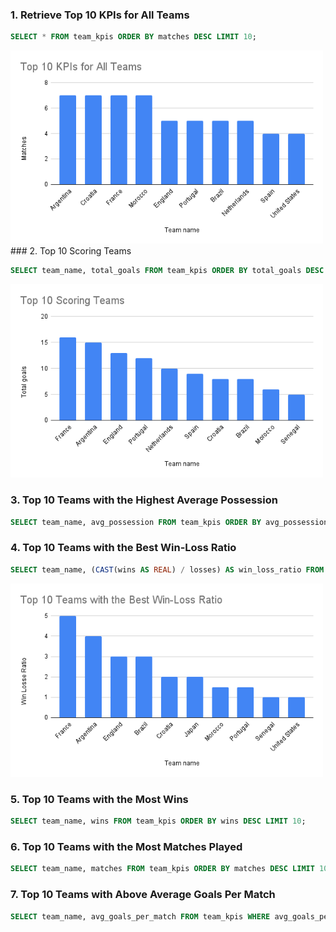 ### 1. Retrieve Top 10 KPIs for All Teams

```sql
SELECT * FROM team_kpis ORDER BY matches DESC LIMIT 10;
```
<img src="./images/Top 10 KPIs for All Teams.png" alt="Top 10 KPIs for All Teams" width="500" />
### 2. Top 10 Scoring Teams

```sql
SELECT team_name, total_goals FROM team_kpis ORDER BY total_goals DESC LIMIT 10;
```
<img src="./images/Top 10 Scoring Teams.png" alt="Top 10 Scoring Teams" width="500" />

### 3. Top 10 Teams with the Highest Average Possession

```sql
SELECT team_name, avg_possession FROM team_kpis ORDER BY avg_possession DESC LIMIT 10;
```

### 4. Top 10 Teams with the Best Win-Loss Ratio

```sql
SELECT team_name, (CAST(wins AS REAL) / losses) AS win_loss_ratio FROM team_kpis WHERE losses > 0 ORDER BY win_loss_ratio DESC LIMIT 10;
```
<img src="./images//Top 10 Teams with the Best Win-Loss Ratio.png" alt="/Top 10 Teams with the Best Win-Loss Ratio" width="500" />

### 5. Top 10 Teams with the Most Wins

```sql
SELECT team_name, wins FROM team_kpis ORDER BY wins DESC LIMIT 10;
```


### 6. Top 10 Teams with the Most Matches Played

```sql
SELECT team_name, matches FROM team_kpis ORDER BY matches DESC LIMIT 10;
```

### 7. Top 10 Teams with Above Average Goals Per Match

```sql
SELECT team_name, avg_goals_per_match FROM team_kpis WHERE avg_goals_per_match > (SELECT AVG(avg_goals_per_match) FROM team_kpis) ORDER BY avg_goals_per_match DESC LIMIT 10;
```
